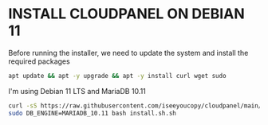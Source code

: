 # INSTALL CLOUDPANEL ON DEBIAN 11

Before running the installer, we need to update the system and install the required packages
```bash
apt update && apt -y upgrade && apt -y install curl wget sudo
```



I'm using Debian 11 LTS and MariaDB 10.11 

```bash
curl -sS https://raw.githubusercontent.com/iseeyoucopy/cloudpanel/main/install.sh -o install.sh;
sudo DB_ENGINE=MARIADB_10.11 bash install.sh.sh

```

